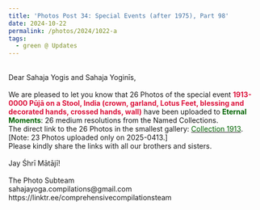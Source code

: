```yaml
---
title: 'Photos Post 34: Special Events (after 1975), Part 98'
date: 2024-10-22
permalink: /photos/2024/1022-a
tags:
  - green @ Updates
---
```


<p>
<br>
Dear Sahaja Yogis and Sahaja Yoginīs,<br>
<br>
We are pleased to let you know that 26 Photos of the special event <font color="Crimson"><b>1913-0000 Pūjā on a Stool, India (crown, garland, Lotus Feet, blessing and decorated hands, crossed hands, wall)</b></font> have been uploaded to <font color="DarkGreen"><b>Eternal Moments</b></font>: 26 medium resolutions from the Named Collections.<br>
The direct link to the 26 Photos in the smallest gallery: <a href="https://eternalmoments.smugmug.com/Collections/Raj-Kunwar-Raul-Collection/1913"><font color="DarkGreen">Collection 1913</font></a>.<br>
[Note: 23 Photos uploaded only on 2025-0413.]<br>
Please kindly share the links with all our brothers and sisters.<br>
<br>
Jay Śhrī Mātājī!<br>
<br>
The Photo Subteam<br>
sahajayoga.compilations@gmail.com<br>
https://linktr.ee/comprehensivecompilationsteam
</p>
